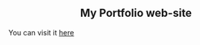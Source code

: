 <h2 align="center">
  My Portfolio web-site
</h2>

You can visit it [here](https://befrimon.github.io/Portfolio/)
